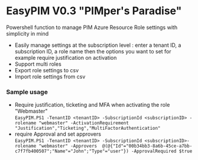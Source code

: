# EasyPIM V0.3 "PIMper's Paradise"
Powershell function to manage PIM Azure Resource Role settings with simplicity in mind
- Easily manage settings at the subscription level : enter a tenant ID, a subscription ID, a role name 
then the options you want to set for example require justification on activation
- Support multi roles
- Export role settings to csv
- Import role settings from csv

### Sample usage
* Require justification, ticketing and MFA when activating the role "Webmaster"  
 `EasyPIM.PS1 -TenantID <tenantID> -SubscriptionId <subscriptionID> -rolename "webmaster" -ActivationRequirement "Justification","Ticketing","MultiFactorAuthentication"`
* require Approval and set approvers  
`EasyPIM.PS1 -TenantID <tenantID> -SubscriptionId <subscriptionID>-rolename "webmaster" -Approvers  @(@{"Id"="00b34bb3-8a6b-45ce-a7bb-c7f7fb400507";"Name"="John";"Type"="user"}) -ApprovalRequired $true`




